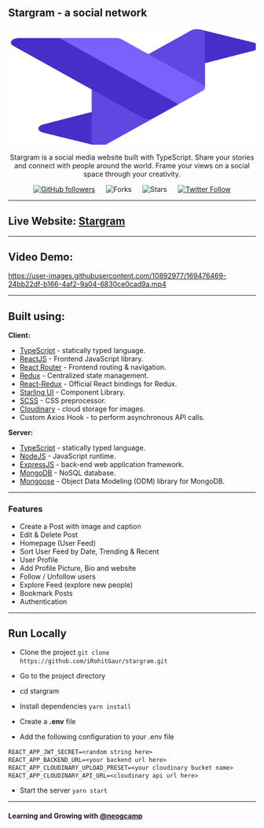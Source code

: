 ## Stargram - a social network

<div align="center">

<img alt="starling" src="./src/assets/starling.svg" width="1048px" height="238px" />

Stargram is a social media website built with TypeScript. Share your stories and connect with people around the world. Frame your views on a social space through your creativity.

[![GitHub followers](https://img.shields.io/github/followers/irohitgaur?style=social)](https://github.com/irohitgaur)
&emsp;
![Forks](https://img.shields.io/github/forks/irohitgaur/stargram)
&emsp;
![Stars](https://img.shields.io/github/stars/irohitgaur/stargram)
&emsp;
[![Twitter Follow](https://img.shields.io/twitter/follow/irohitgaur?style=social)](https://twitter.com/iRohitGaur)

</div>

---

## Live Website: [Stargram](https://star-gram.netlify.app)

---

## Video Demo:

https://user-images.githubusercontent.com/10892977/169476469-24bb22df-b166-4af2-9a04-6830ce0cad9a.mp4

---

## Built using:
**Client:**
- [TypeScript](https://www.typescriptlang.org/) - statically typed language.
- [ReactJS](https://reactjs.org/) - Frontend JavaScript library.
- [React Router](https://reactrouter.com/) - Frontend routing & navigation.
- [Redux](https://redux.js.org/) - Centralized state management.
- [React-Redux](https://react-redux.js.org/) - Official React bindings for Redux.
- [Starling UI](https://starlingui.netlify.app/) - Component Library.
- [SCSS](https://sass-lang.com/) - CSS preprocessor.
- [Cloudinary](https://cloudinary.com/) - cloud storage for images.
- Custom Axios Hook - to perform asynchronous API calls.

**Server:**
- [TypeScript](https://www.typescriptlang.org/) - statically typed language.
- [NodeJS](https://nodejs.org/) - JavaScript runtime.
- [ExpressJS](https://expressjs.com/) - back-end web application framework.
- [MongoDB](https://www.mongodb.com/) - NoSQL database.
- [Mongoose](https://mongoosejs.com/) - Object Data Modeling (ODM) library for MongoDB.
---

### Features

- Create a Post with image and caption
- Edit & Delete Post
- Homepage (User Feed)
- Sort User Feed by Date, Trending & Recent
- User Profile
- Add Profile Picture, Bio and website
- Follow / Unfollow users
- Explore Feed (explore new people)
- Bookmark Posts
- Authentication

---

## Run Locally

- Clone the project
  `git clone https://github.com/iRohitGaur/stargram.git`
- Go to the project directory
- cd stargram
- Install dependencies
  `yarn install`
- Create a **.env** file

- Add the following configuration to your .env file

```
REACT_APP_JWT_SECRET=<random string here>
REACT_APP_BACKEND_URL=<your backend url here>
REACT_APP_CLOUDINARY_UPLOAD_PRESET=<your cloudinary bucket name>
REACT_APP_CLOUDINARY_API_URL=<cloudinary api url here>
```

- Start the server
  `yarn start`

---

#### Learning and Growing with [@neogcamp](https://twitter.com/neogcamp)
